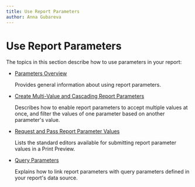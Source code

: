 ```yaml
---
title: Use Report Parameters
author: Anna Gubareva
---
```

# Use Report Parameters

The topics in this section describe how to use parameters in your report:

* [Parameters Overview](xref:9997)
	
	Provides general information about using report parameters.

* [Create Multi-Value and Cascading Report Parameters](xref:9998)
	
	Describes how to enable report parameters to accept multiple values at once, and filter the values of one parameter based on another parameter's value.

* [Request and Pass Report Parameter Values](xref:10000)
	
	Lists the standard editors available for submitting report parameter values in a Print Preview.

* [Query Parameters](xref:17387)
	
	Explains how to link report parameters with query parameters defined in your report's data source.